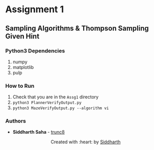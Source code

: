 # Assignment 1

## Sampling Algorithms & Thompson Sampling Given Hint

### Python3 Dependencies

1. numpy
2. matplotlib
3. pulp

### How to Run

1. Check that you are in the `Assg1` directory
2. `python3 PlannerVerifyOutput.py`
3. `python3 MazeVerifyOutput.py --algorithm vi`

### Authors

* **Siddharth Saha** - [trunc8](https://github.com/trunc8)

<p align='center'>Created with :heart: by <a href="https://www.linkedin.com/in/sahasiddharth611/">Siddharth</a></p>